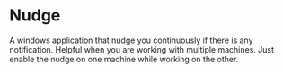 # Nudge
A windows application that nudge you continuously if there is any notification. Helpful when you are working with multiple machines. Just enable the nudge on one machine while working on the other.

